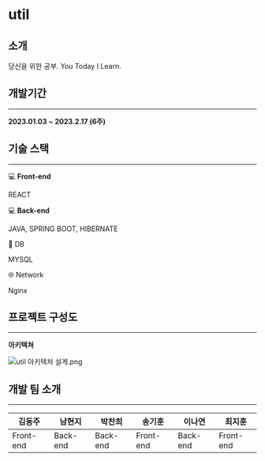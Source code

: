 # util

## 소개

당신을 위한 공부. You Today I Learn.

## 개발기간

---

**2023.01.03 ~ 2023.2.17 (6주)**

## 기술 스택

---

💻 **Front-end**

REACT

💻 **Back-end**

JAVA, SPRING BOOT, HIBERNATE

💾 DB

MYSQL

🌐 Network

Nginx

## 프로젝트 구성도

---

**아키텍쳐**

![util 아키텍처 설계.png](util%20d20673c0aea54f4ca05162b7f87409c2/util_%25EC%2595%2584%25ED%2582%25A4%25ED%2585%258D%25EC%25B2%2598_%25EC%2584%25A4%25EA%25B3%2584.png)

## 개발 팀 소개

---

| 김동주 | 남현지 | 박찬희 | 송기훈 | 이나연 | 최지훈 |
| --- | --- | --- | --- | --- | --- |
| Front-end | Back-end | Back-end | Front-end | Back-end | Front-end | Leader |